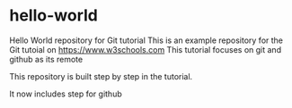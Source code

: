 # hello-world
Hello World repository for Git tutorial
This is an example repository for the Git tutoial on https://www.w3schools.com
This tutorial focuses on git and github as its remote

This repository is built step by step in the tutorial.

It now includes step for github
